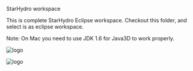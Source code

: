 StarHydro workspace

This is complete StarHydro Eclipse workspace.
Checkout this folder, and select is as eclipse workspace.

Note: On Mac you need to use JDK 1.6 for Java3D to work properly.


![logo](https://github.com/libgit2/libgit2sharp/raw/master/square-logo.png)

![logo](http://star.mit.edu/media/uploads/hydro/hydroscreenshot.png)
